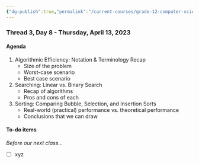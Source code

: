```yaml
---
{"dg-publish":true,"permalink":"/current-courses/grade-12-computer-science/thread-3/day-8/","dgHomeLink":false}
---
```


### Thread 3, Day 8 - Thursday, April 13, 2023
#### Agenda

1. Algorithmic Efficiency: Notation & Terminology Recap
	- Size of the problem
	- Worst-case scenario
	- Best case scenario
2. Searching: Linear vs. Binary Search
	- Recap of algorithms
	- Pros and cons of each
3. Sorting: Comparing Bubble, Selection, and Insertion Sorts
	- Real-world (practical) performance vs. theoretical performance
	- Conclusions that we can draw
   
#### To-do items

*Before our next class...*

- [ ] xyz
